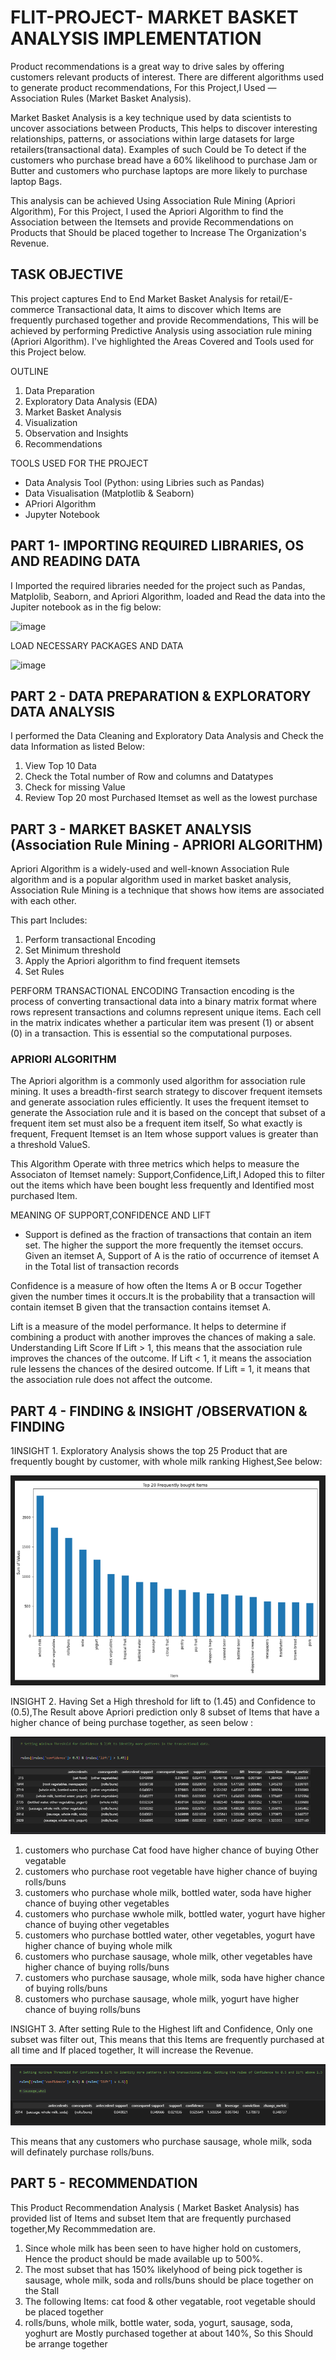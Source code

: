 # FLIT-PROJECT- MARKET BASKET ANALYSIS IMPLEMENTATION

Product recommendations is a great way to drive sales by offering customers relevant products of interest. There are different algorithms used to generate product recommendations, For this Project,I Used — Association Rules (Market Basket Analysis).

Market Basket Analysis is a key technique used by data scientists to uncover associations between Products, This helps to discover interesting relationships, patterns, or associations within large datasets for large retailers(transactional data). Examples of such Could be To detect if the customers who purchase bread have a 60% likelihood to purchase Jam or Butter and customers who purchase laptops are more likely to purchase laptop Bags.

This analysis can be achieved Using Association Rule Mining (Apriori Algorithm), For this Project, I used the Apriori Algorithm to find the Association between the Itemsets and provide Recommendations on Products that Should be placed together to Increase The Organization's Revenue.



## TASK OBJECTIVE
This project captures End to End Market Basket Analysis for retail/E-commerce Transactional data, It aims to discover which Items are frequently purchased together and provide Recommendations, This will be achieved by performing Predictive Analysis using association rule mining (Apriori Algorithm). I've highlighted the Areas Covered and Tools used for this Project below.

OUTLINE 
1. Data Preparation
2. Exploratory Data Analysis (EDA)
3. Market Basket Analysis
4. Visualization
5. Observation and Insights
6. Recommendations

TOOLS USED FOR THE PROJECT
* Data Analysis Tool (Python: using Libries such as Pandas)
* Data Visualisation (Matplotlib & Seaborn)
* APriori Algorithm
* Jupyter Notebook


## PART 1- IMPORTING REQUIRED LIBRARIES, OS AND READING DATA 
I Imported the required libraries needed for the project such as Pandas, Matplolib, Seaborn, and Apriori Algorithm, loaded and Read the data into the Jupiter notebook as in the fig below: 

![image](https://github.com/Bumzeal/FLIT-PROJECT-1/assets/78567274/b1fde7c0-aa33-4617-bb1c-6fcdb987a6c4)

LOAD NECESSARY PACKAGES AND DATA 

![image](https://github.com/Bumzeal/FLIT-PROJECT-1/assets/78567274/bf51e6e6-385c-47c8-8c62-88405c972311)

## PART 2 - DATA PREPARATION &  EXPLORATORY DATA ANALYSIS
I performed the Data Cleaning and Exploratory Data Analysis and Check the data Information as listed Below:

1. View Top 10 Data 
2. Check the Total number of Row and columns and Datatypes
3. Check for missing Value
4. Review Top 20 most Purchased Itemset as well as the lowest purchase


## PART 3 -  MARKET BASKET ANALYSIS (Association Rule Mining - APRIORI ALGORITHM) 
Apriori Algorithm is a widely-used and well-known Association Rule algorithm and is a popular algorithm used in market basket analysis, Association Rule Mining is a technique that shows how items are associated with each other.

This part Includes:
1. Perform transactional Encoding
2. Set Minimum threshold 
3. Apply the Apriori algorithm to find frequent itemsets
4. Set Rules

PERFORM TRANSACTIONAL ENCODING
Transaction encoding is the process of converting transactional data into a binary matrix format where rows represent transactions and columns represent unique items. Each cell in the matrix indicates whether a particular item was present (1) or absent (0) in a transaction. This is essential so the computational purposes.

### APRIORI ALGORITHM
The Apriori algorithm is a commonly used algorithm for association rule mining. It uses a breadth-first search strategy to discover frequent itemsets and generate association rules efficiently. It uses the frequent itemset to generate the Association rule and it is based on the concept that subset of a frequent item set must also be a frequent item itself, So what exactly is frequent, Frequent Itemset is an Item whose support values is greater than a threshold ValueS.

This Algorithm Operate with three metrics which helps to measure the Associaton of Itemset namely: Support,Confidence,Lift,I Adoped this to filter out the items which have been bought less frequently and Identified most purchased Item. 

MEANING OF SUPPORT,CONFIDENCE AND LIFT

* Support is defined as the fraction of transactions that contain an item set. The higher the support the more frequently the itemset occurs. Given an itemset A, Support of A is the ratio of occurrence of itemset A in the Total list of transaction records

Confidence is a measure of how often the Items A or B occur Together given the number times it occurs.It is the probability that a transaction will contain itemset B given that the transaction contains itemset A.

Lift is a measure of the model performance. It helps to determine if combining a product with another improves the chances of making a sale.
Understanding Lift Score
If Lift > 1, this means that the association rule improves the chances of the outcome.
If Lift < 1, it means the association rule lessens the chances of the desired outcome.
If Lift = 1, it means that the association rule does not affect the outcome.

## PART 4 - FINDING & INSIGHT /OBSERVATION & FINDING

1INSIGHT 1. Exploratory Analysis shows the top 25 Product that are frequently bought by customer, with whole milk ranking Highest,See below:

![Alt text](image-2.png)

INSIGHT 2. Having Set a High threshold for lift to (1.45) and Confidence to (0.5),The Result above Apriori prediction only 8 subset of Items that have a higher chance of being purchase together, as seen below :

![Alt text](image.png)

1. customers who purchase Cat food have higher chance of buying Other vegatable
2. customers who purchase root vegetable have higher chance of buying rolls/buns
3. customers who purchase whole milk, bottled water, soda have higher chance of buying other vegetables
4. customers who purchase wwhole milk, bottled water, yogurt have higher chance of buying other vegetables
5. customers who purchase bottled water, other vegetables, yogurt have higher chance of buying whole milk
6. customers who purchase sausage, whole milk, other vegetables have higher chance of buying rolls/buns
7. customers who purchase sausage, whole milk, soda have higher chance of buying rolls/buns
7. customers who purchase sausage, whole milk, yogurt have higher chance of buying rolls/buns

INSIGHT 3. After setting Rule to the Highest lift and Confidence, Only one subset was filter out, This means that this Items are frequently purchased at all time and If placed together, It will increase the Revenue. 

![Alt text](image-1.png)

This means that any customers who purchase sausage, whole milk, soda will definately purchase rolls/buns.
## PART 5 - RECOMMENDATION 

This Product Recommendation Analysis ( Market Basket Analysis) has provided list of Items and subset Item that are frequently purchased together,My Recommmedation are.

1. Since whole milk has been seen to have higher hold on customers, Hence the product should be made available up to 500%.
2. The most subset that has 150% likelyhood of being pick together is sausage, whole milk, soda and rolls/buns should be place together on the Stall 
3. The following Items: cat food & other vegatable, root vegetable should be placed together
4. rolls/buns, whole milk, bottle water, soda, yogurt, sausage, soda, yoghurt are Mostly purchased together at about 140%, So this Should be arrange together 
